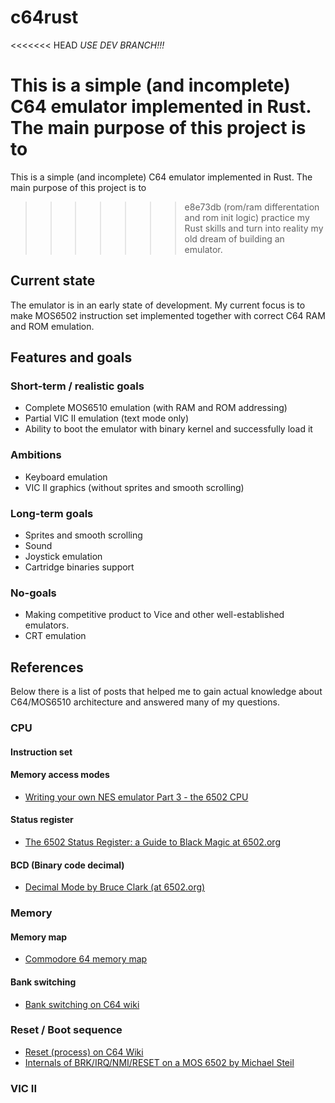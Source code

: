 # c64rust

<<<<<<< HEAD
_USE DEV BRANCH!!!_

This is a simple (and incomplete) C64 emulator implemented in Rust. The main purpose of this project is to 
=======
This is a simple (and incomplete) C64 emulator implemented in Rust. The main purpose of this project is to
>>>>>>> e8e73db (rom/ram differentation and rom init logic)
practice my Rust skills and turn into reality my old dream of building an emulator.

## Current state

The emulator is in an early state of development. My current focus is to make MOS6502 instruction set
implemented together with correct C64 RAM and ROM emulation.

## Features and goals

### Short-term / realistic goals
- Complete MOS6510 emulation (with RAM and ROM addressing)
- Partial VIC II emulation (text mode only)
- Ability to boot the emulator with binary kernel and successfully load it

### Ambitions
- Keyboard emulation
- VIC II graphics (without sprites and smooth scrolling)

### Long-term goals
- Sprites and smooth scrolling
- Sound
- Joystick emulation
- Cartridge binaries support

### No-goals
- Making competitive product to Vice and other well-established emulators.
- CRT emulation

## References

Below there is a list of posts that helped me to gain actual knowledge about C64/MOS6510 architecture
and answered many of my questions.

### CPU
#### Instruction set
#### Memory access modes
- [Writing your own NES emulator Part 3 - the 6502 CPU](https://yizhang82.dev/nes-emu-cpu)
#### Status register
- [The 6502 Status Register: a Guide to Black Magic at 6502.org](http://forum.6502.org/viewtopic.php?f=2&t=6099)
#### BCD (Binary code decimal)
- [Decimal Mode by Bruce Clark (at 6502.org)](http://6502.org/tutorials/decimal_mode.html)

### Memory
#### Memory map
- [Commodore 64 memory map](https://sta.c64.org/cbm64mem.html)
#### Bank switching
- [Bank switching on C64 wiki](https://www.c64-wiki.com/wiki/Bank_Switching)

### Reset / Boot sequence
- [Reset (process) on C64 Wiki](https://www.c64-wiki.com/wiki/Reset_%28Process%29)
- [Internals of BRK/IRQ/NMI/RESET on a MOS 6502 by Michael Steil](https://www.pagetable.com/?p=410)

### VIC II
